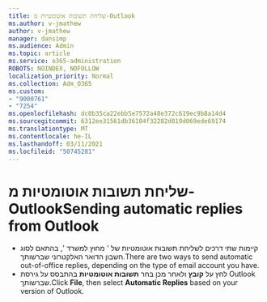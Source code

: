 ```yaml
---
title: שליחת תשובות אוטומטיות מ-Outlook
ms.author: v-jmathew
author: v-jmathew
manager: dansimp
ms.audience: Admin
ms.topic: article
ms.service: o365-administration
ROBOTS: NOINDEX, NOFOLLOW
localization_priority: Normal
ms.collection: Adm_O365
ms.custom:
- "9000761"
- "7254"
ms.openlocfilehash: dc0b35ca22ebb5e7572a48e372c619ec9b8a14d4
ms.sourcegitcommit: 6312ee31561db36104f32282d019d069ede69174
ms.translationtype: MT
ms.contentlocale: he-IL
ms.lasthandoff: 03/11/2021
ms.locfileid: "50745281"
---
```

# <a name="sending-automatic-replies-from-outlook"></a><span data-ttu-id="c2a5c-102">שליחת תשובות אוטומטיות מ-Outlook</span><span class="sxs-lookup"><span data-stu-id="c2a5c-102">Sending automatic replies from Outlook</span></span>

- <span data-ttu-id="c2a5c-103">קיימות שתי דרכים לשליחת תשובות אוטומטיות של ' מחוץ למשרד ', בהתאם לסוג חשבון הדואר האלקטרוני שברשותך.</span><span class="sxs-lookup"><span data-stu-id="c2a5c-103">There are two ways to send automatic out-of-office replies, depending on the type of email account you have.</span></span>
- <span data-ttu-id="c2a5c-104">לחץ על **קובץ** ולאחר מכן בחר **תשובות אוטומטיות** בהתבסס על גירסת Outlook שברשותך.</span><span class="sxs-lookup"><span data-stu-id="c2a5c-104">Click **File**, then select **Automatic Replies** based on your version of Outlook.</span></span>
